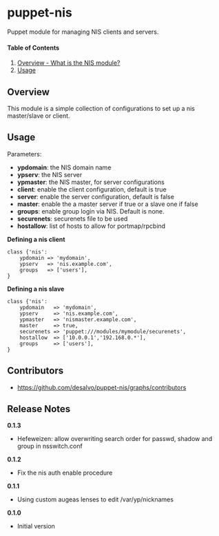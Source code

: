 puppet-nis
======

Puppet module for managing NIS clients and servers.

#### Table of Contents
1. [Overview - What is the NIS module?](#overview)
2. [Usage](#usage)

Overview
--------

This module is a simple collection of configurations to set up a nis master/slave or client.

Usage
-----

Parameters:
* **ypdomain**: the NIS domain name
* **ypserv**: the NIS server
* **ypmaster**: the NIS master, for server configurations
* **client**: enable the client configuration, default is true
* **server**: enable the server configuration, default is false
* **master**: enable the a master server if true or a slave one if false
* **groups**: enable group login via NIS. Default is none.
* **securenets**: securenets file to be used
* **hostallow**: list of hosts to allow for portmap/rpcbind

**Defining a nis client**

```nis-client
class {'nis':
    ypdomain => 'mydomain',
    ypserv   => 'nis.example.com',
    groups   => ['users'],
}
```

**Defining a nis slave**

```nis-slave
class {'nis':
    ypdomain   => 'mydomain',
    ypserv     => 'nis.example.com',
    ypmaster   => 'nismaster.example.com',
    master     => true,
    securenets => 'puppet:///modules/mymodule/securenets',
    hostallow  => ['10.0.0.1','192.168.0.*'],
    groups     => ['users'],
}
```

Contributors
------------

* https://github.com/desalvo/puppet-nis/graphs/contributors

Release Notes
-------------

**0.1.3**

* Hefeweizen: allow overwriting search order for passwd, shadow and group in nsswitch.conf

**0.1.2**

* Fix the nis auth enable procedure

**0.1.1**

* Using custom augeas lenses to edit /var/yp/nicknames

**0.1.0**

* Initial version
